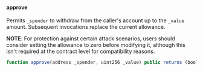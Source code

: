 #### approve

Permits `_spender` to withdraw from the caller's account up to the `_value` amount. Subsequent invocations replace the current allowance.

**NOTE**: For protection against certain attack scenarios, users should consider setting the allowance to zero before modifying it, although this isn't required at the contract level for compatibility reasons.

``` js
function approve(address _spender, uint256 _value) public returns (bool success)
``` 